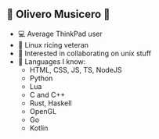## 🌟 **Olivero Musicero** 🌟
- 💻 Average ThinkPad user
- 🐧 Linux ricing veteran
- 💞 Interested in collaborating on unix stuff
- 🧠 Languages I know:
  - HTML, CSS, JS, TS, NodeJS
  - Python
  - Lua
  - C and C++
  - Rust, Haskell
  - OpenGL
  - Go
  - Kotlin

